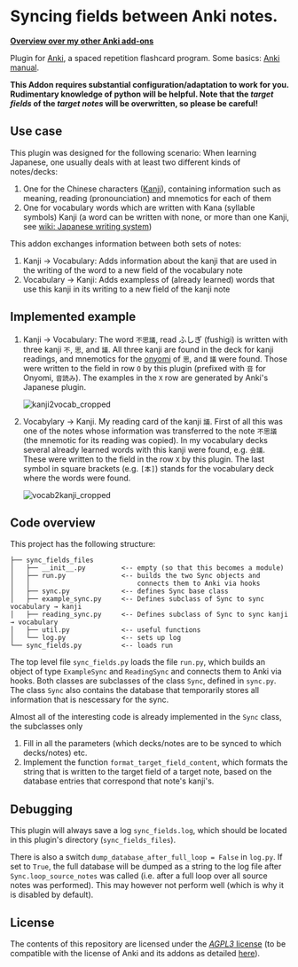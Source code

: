 # Syncing fields between Anki notes.

**[Overview over my other Anki add-ons](http://www.lieret.net/opensource/#anki)**

Plugin for [Anki](https://apps.ankiweb.net/), a spaced repetition flashcard program. Some basics: [Anki manual](https://apps.ankiweb.net/docs/manual.html#the-basics).

**This Addon requires substantial configuration/adaptation to work for you. Rudimentary knowledge of python will be helpful. Note that the *target fields* of the *target notes* will be overwritten, so please be careful!**

## Use case

This plugin was designed for the following scenario: When learning Japanese, one usually deals with at least two different kinds of notes/decks:

1. One for the Chinese characters ([Kanji](https://en.wikipedia.org/wiki/Kanji)), containing information such as meaning, reading (pronounciation) and mnemotics for each of them
2. One for vocabulary words which are written with Kana (syllable symbols) Kanji (a word can be written with none, or more than one Kanji, see [wiki: Japanese writing system](https://en.wikipedia.org/wiki/Japanese_writing_system))

This addon exchanges information between both sets of notes:

1. Kanji → Vocabulary: Adds information about the kanji that are used in the writing of the word to a new field of the vocabulary note
2. Vocabulary → Kanji: Adds exampless of (already learned) words that use this kanji in its writing to a new field of the kanji note

## Implemented example

1. Kanji → Vocabulary: The word ```不思議```, read ふしぎ (fushigi) is written with three kanji ```不```, ```思```, and ```議```. All three kanji are found in the deck for kanji readings, and mnemotics for the [onyomi](https://en.wikipedia.org/wiki/Kanji#On.27yomi_.28Sino-Japanese_reading.29) of ```思```, and ```議``` were found. Those were written to the field in row ```O``` by this plugin (prefixed with ```音``` for Onyomi, ```音読み```). The examples in the ```X``` row are generated by Anki's Japanese plugin. 

    ![kanji2vocab_cropped](https://cloud.githubusercontent.com/assets/13602468/24543107/963a8674-15fe-11e7-8576-3ba48af47fbd.png)

2. Vocabylary → Kanji. My reading card of the kanji ```議```. First of all this was one of the notes whose information was transferred to the note ```不思議``` (the mnemotic for its reading was copied). 
   In my vocabulary decks several already learned words with this kanji were found, e.g. ```会議```. These were written to the field in the row ```X``` by this plugin. The last symbol in square brackets (e.g. ```[本]```) stands for the vocabulary deck where the words were found.

    ![vocab2kanji_cropped](https://cloud.githubusercontent.com/assets/13602468/24543108/9643e322-15fe-11e7-8256-57df16dc1699.png) 

## Code overview

This project has the following structure:

    ├── sync_fields_files
    │   ├── __init__.py         <-- empty (so that this becomes a module)
    │   ├── run.py              <-- builds the two Sync objects and 
    │   │                           connects them to Anki via hooks
    │   ├── sync.py             <-- defines Sync base class
    │   ├── example_sync.py     <-- Defines subclass of Sync to sync vocabulary → kanji
    │   ├── reading_sync.py     <-- Defines subclass of Sync to sync kanji → vocabulary
    │   ├── util.py             <-- useful functions
    │   └── log.py              <-- sets up log
    └── sync_fields.py          <-- loads run

The top level file ```sync_fields.py``` loads the file ```run.py```, which builds an object of type ```ExampleSync``` and ```ReadingSync``` and connects them to Anki via hooks. Both classes are subclasses of the class ```Sync```, defined in ```sync.py```. The class ```Sync``` also contains the database that temporarily stores all information that is nescessary for the sync.

Almost all of the interesting code is already implemented in the ```Sync``` class, the subclasses only

1. Fill in all the parameters (which decks/notes are to be synced to which decks/notes) etc.
2. Implement the function ```format_target_field_content```, which formats the string that is written to the target field of a target note, based on the database entries that correspond that note's kanji's. 

## Debugging

This plugin will always save a log ```sync_fields.log```, which should be located in this plugin's directory (```sync_fields_files```). 

There is also a switch ```dump_database_after_full_loop = False``` in ```log.py```. If set to ```True```, the full database will be dumped as a string to the log file after ```Sync.loop_source_notes``` was called (i.e. after a full loop over all source notes was performed). This may however not perform well (which is why it is disabled by default).

## License

The contents of this repository are licensed under the [*AGPL3* license](https://choosealicense.com/licenses/agpl-3.0/) (to be compatible with the license of Anki and its addons as detailed [here](https://ankiweb.net/account/terms)).
